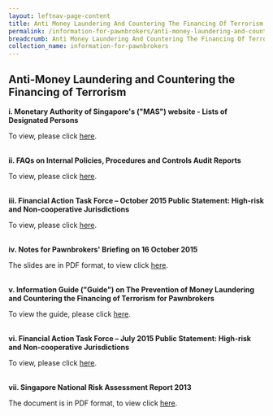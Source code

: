 ```yaml
---
layout: leftnav-page-content
title: Anti Money Laundering And Countering The Financing Of Terrorism
permalink: /information-for-pawnbrokers/anti-money-laundering-and-countering-the-financing-of-terrorism/
breadcrumb: Anti Money Laundering And Countering The Financing Of Terrorism
collection_name: information-for-pawnbrokers
---
```


Anti-Money Laundering and Countering the Financing of Terrorism
---

**i. Monetary Authority of Singapore's ("MAS") website - Lists of Designated Persons**

To view, please click [here](http://www.mas.gov.sg/Regulations-and-Financial-Stability/Anti-Money-Laundering-Countering-The-Financing-Of-Terrorism-And-Targeted-Financial-Sanctions/Targeted-Financial-Sanctions/Lists-of-Designated-Individuals-and-Entities.aspx).<br><br>

**ii. FAQs on Internal Policies, Procedures and Controls Audit Reports**

To view, please click [here](/files/FAQsonPPCaudit.pdf).<br><br>

**iii. Financial Action Task Force – October 2015 Public Statement: High-risk and Non-cooperative Jurisdictions**

To view, please click [here](http://www.mas.gov.sg/Regulations-and-Financial-Stability/Anti-Money-Laundering-Countering-The-Financing-Of-Terrorism-And-Targeted-Financial-Sanctions/Anti-Money-Laundering-and-Countering-the-Financing-of-Terrorism/AMLCFT-Announcements/2015/October-2015-FATF-Statement.aspx).<br><br>    

**iv. Notes for Pawnbrokers' Briefing on 16 October 2015**

The slides are in PDF format, to view click [here](/files/AMLCFTNotes.pdf).<br><br>

**v. Information Guide ("Guide") on The Prevention of Money Laundering and Countering the Financing of Terrorism for Pawnbrokers**

To view the guide, please click [here](/files/InfoGuideforPawnbrokers_3.pdf).<br><br>

**vi. Financial Action Task Force – July 2015 Public Statement: High-risk and Non-cooperative Jurisdictions**

To view, please click [here](http://www.mas.gov.sg/Regulations-and-Financial-Stability/Anti-Money-Laundering-Countering-The-Financing-Of-Terrorism-And-Targeted-Financial-Sanctions/Anti-Money-Laundering-and-Countering-the-Financing-of-Terrorism/AMLCFT-Announcements/2015/June-FATF-Statement.aspx).<br><br>


**vii. Singapore National Risk Assessment Report 2013**

The document is in PDF format, to view click [here](/files/SingaporeNRAReport2013_24032015.pdf).<br><br>

